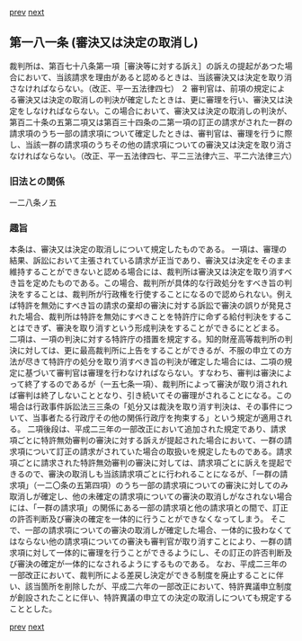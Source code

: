 [prev](/specific\markdowns\特許法\247_Mp-Ch_8-At_180_2.md)
[next](/specific\markdowns\特許法\249_Mp-Ch_8-At_182.md)
## 第一八一条 (審決又は決定の取消し)
裁判所は、第百七十八条第一項［審決等に対する訴え］の訴えの提起があつた場合において、当該請求を理由があると認めるときは、当該審決又は決定を取り消さなければならない。（改正、平一五法律四七）
２ 審判官は、前項の規定による審決又は決定の取消しの判決が確定したときは、更に審理を行い、審決又は決定をしなければならない。この場合において、審決又は決定の取消しの判決が、第百二十条の五第二項又は第百三十四条の二第一項の訂正の請求がされた一群の請求項のうち一部の請求項について確定したときは、審判官は、審理を行うに際し、当該一群の請求項のうちその他の請求項についての審決又は決定を取り消さなければならない。（改正、平一五法律四七、平二三法律六三、平二六法律三六）

### 旧法との関係
一二八条ノ五

### 趣旨
本条は、審決又は決定の取消しについて規定したものである。
一項は、審理の結果、訴訟において主張されている請求が正当であり、審決又は決定をそのまま維持することができないと認める場合には、裁判所は審決又は決定を取り消すべき旨を定めたものである。この場合、裁判所が具体的な行政処分をすべき旨の判決をすることは、裁判所が行政権を行使することになるので認められない。例えば特許を無効にすべき旨の請求の棄却の審決に対する訴訟で審決の誤りが発見された場合、裁判所は特許を無効にすべきことを特許庁に命ずる給付判決をすることはできず、審決を取り消すという形成判決をすることができるにとどまる。
二項は、一項の判決に対する特許庁の措置を規定する。知的財産高等裁判所の判決に対しては、更に最高裁判所に上告をすることができるが、不服の申立ての方法が尽きて特許庁の処分を取り消すべき旨の判決が確定した場合には、二項の規定に基づいて審判官は審理を行わなければならない。すなわち、審判は審決によって終了するのであるが（一五七条一項）、裁判所によって審決が取り消されれば審判は終了しないこととなり、引き続いてその審理がされることになる。この場合は行政事件訴訟法三三条の「処分又は裁決を取り消す判決は、その事件について、当事者たる行政庁その他の関係行政庁を拘束する」という規定が適用される。
二項後段は、平成二三年の一部改正において追加された規定であり、請求項ごとに特許無効審判の審決に対する訴えが提起された場合において、一群の請求項について訂正の請求がされていた場合の取扱いを規定したものである。請求項ごとに請求された特許無効審判の審決に対しては、請求項ごとに訴えを提起できるので、審決の取消しも当該請求項ごとに行われることになるが、「一群の請求項」（一二〇条の五第四項）のうち一部の請求項についての審決に対してのみ取消しが確定し、他の未確定の請求項についての審決の取消しがなされない場合には、「一群の請求項」の関係にある一部の請求項と他の請求項との間で、訂正の許否判断及び審決の確定を一体的に行うことができなくなってしまう。
そこで、一部の請求項についての審決の取消しが確定した場合、一体的に扱わなくてはならない他の請求項についての審決も審判官が取り消すことにより、一群の請求項に対して一体的に審理を行うことができるようにし、その訂正の許否判断及び審決の確定が一体的になされるようにするものである。
なお、平成二三年の一部改正において、裁判所による差戻し決定ができる制度を廃止することに伴い、該当箇所を削除したが、平成二六年の一部改正において、特許異議申立制度が創設されたことに伴い、特許異議の申立ての決定の取消しについても規定することとした。

[prev](/specific\markdowns\特許法\247_Mp-Ch_8-At_180_2.md)
[next](/specific\markdowns\特許法\249_Mp-Ch_8-At_182.md)